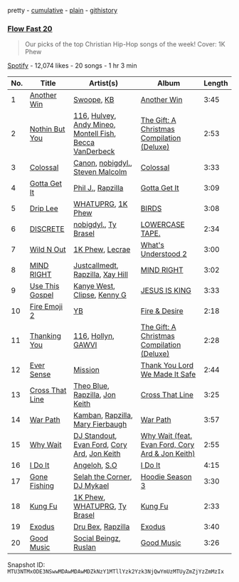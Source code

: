 pretty - [cumulative](/playlists/cumulative/37i9dQZF1DX1oi05c4FbIo.md) - [plain](/playlists/plain/37i9dQZF1DX1oi05c4FbIo) - [githistory](https://github.githistory.xyz/mackorone/spotify-playlist-archive/blob/main/playlists/plain/37i9dQZF1DX1oi05c4FbIo)

### [Flow Fast 20](https://open.spotify.com/playlist/37i9dQZF1DX1oi05c4FbIo)

> Our picks of the top Christian Hip\-Hop songs of the week!  Cover: 1K Phew

[Spotify](https://open.spotify.com/user/spotify) - 12,074 likes - 20 songs - 1 hr 3 min

| No. | Title | Artist(s) | Album | Length |
|---|---|---|---|---|
| 1 | [Another Win](https://open.spotify.com/track/7sLlmRNA9DoY4Ijrl6jbzY) | [Swoope](https://open.spotify.com/artist/78ZdtwvDD5zTElro6EGkcU), [KB](https://open.spotify.com/artist/77IKXFvO7SpWrq8hflrUXc) | [Another Win](https://open.spotify.com/album/7veYjJEJdSVMaxU9NBIObU) | 3:45 |
| 2 | [Nothin But You](https://open.spotify.com/track/4q0jXbB0IPNYl4NndidNMa) | [116](https://open.spotify.com/artist/7tTsvTUJ7lXBezazP5jU72), [Hulvey](https://open.spotify.com/artist/3zSrc5vUlUxyDdS0KrxFJO), [Andy Mineo](https://open.spotify.com/artist/1TMrnxBwZfmfRxsGzkNIHw), [Montell Fish](https://open.spotify.com/artist/5nvWOyAkfNgVLKESq4fOj2), [Becca VanDerbeck](https://open.spotify.com/artist/2VNtrixP67qJG8d8smmPrF) | [The Gift: A Christmas Compilation \(Deluxe\)](https://open.spotify.com/album/53qJzkj6BWxIq4CBDubgyq) | 2:53 |
| 3 | [Colossal](https://open.spotify.com/track/5VX0UVedYfov7Ndr0B1xzr) | [Canon](https://open.spotify.com/artist/1dIjbaW9JTTQQ7ufrQnGsq), [nobigdyl.](https://open.spotify.com/artist/2d8NsBa8O4C6bgQatFP5V4), [Steven Malcolm](https://open.spotify.com/artist/5yqWHaDl8ZrYgeKANLyIv8) | [Colossal](https://open.spotify.com/album/4WLAIRXieHXFrQZwt60tlY) | 3:33 |
| 4 | [Gotta Get It](https://open.spotify.com/track/3H53eyZ1GfDQjPGdvhUcDU) | [Phil J.](https://open.spotify.com/artist/5D2KHBBywjO32ifLVWSci9), [Rapzilla](https://open.spotify.com/artist/2fWSzxY0pvctdhX3Vk2Fav) | [Gotta Get It](https://open.spotify.com/album/06aBRjEwSNYXxwJRx42vgJ) | 3:09 |
| 5 | [Drip Lee](https://open.spotify.com/track/0CO131hqaX9LVcUDROkaZ0) | [WHATUPRG](https://open.spotify.com/artist/6YgYm3f9ifsz4OwQt8jql7), [1K Phew](https://open.spotify.com/artist/6CQGrt3AJ2gx5oMSR0mwbl) | [BIRDS](https://open.spotify.com/album/5XrOSKh3JxXCQQzxw5r9ag) | 3:08 |
| 6 | [DISCRETE](https://open.spotify.com/track/0X0eGueEdUtpd9yEb23yF1) | [nobigdyl.](https://open.spotify.com/artist/2d8NsBa8O4C6bgQatFP5V4), [Ty Brasel](https://open.spotify.com/artist/419NjKezGEJOVPtiymCp2p) | [LOWERCASE TAPE.](https://open.spotify.com/album/4r8c1dnHiTKnZSgzx9ae9L) | 2:34 |
| 7 | [Wild N Out](https://open.spotify.com/track/5Z89b88s7akDz9q1fWSdjx) | [1K Phew](https://open.spotify.com/artist/6CQGrt3AJ2gx5oMSR0mwbl), [Lecrae](https://open.spotify.com/artist/1CFCsEqKrCyvAFKOATQHiW) | [What's Understood 2](https://open.spotify.com/album/4Z5vOKP0H95Ltnydz9O7BJ) | 3:00 |
| 8 | [MIND RIGHT](https://open.spotify.com/track/12KS8t4lAxjSu1XJnk8SAo) | [Justcallmedt](https://open.spotify.com/artist/7EHTupr4wX3dZxNZTMS83R), [Rapzilla](https://open.spotify.com/artist/2fWSzxY0pvctdhX3Vk2Fav), [Xay Hill](https://open.spotify.com/artist/6e7kIHb5oTfOJY5IzLyzR6) | [MIND RIGHT](https://open.spotify.com/album/7fcUn0v6pDJKwqZ71epxn0) | 3:02 |
| 9 | [Use This Gospel](https://open.spotify.com/track/0oPOuDmmkVp3h6puekhs6P) | [Kanye West](https://open.spotify.com/artist/5K4W6rqBFWDnAN6FQUkS6x), [Clipse](https://open.spotify.com/artist/2J257euzcjnDLipsyJH3F2), [Kenny G](https://open.spotify.com/artist/6I3M904Y9IwgDjrQ9pANiB) | [JESUS IS KING](https://open.spotify.com/album/0FgZKfoU2Br5sHOfvZKTI9) | 3:33 |
| 10 | [Fire Emoji 2](https://open.spotify.com/track/59S3W8k76bj0cBoaBqkDRe) | [YB](https://open.spotify.com/artist/3CltJZLndpJKtpUyRVBB1k) | [Fire & Desire](https://open.spotify.com/album/1BUSYNX6hgV1MGzMYLHbzY) | 2:18 |
| 11 | [Thanking You](https://open.spotify.com/track/3VeqEDyTjsvYTxElff8785) | [116](https://open.spotify.com/artist/7tTsvTUJ7lXBezazP5jU72), [Hollyn](https://open.spotify.com/artist/2E6Nnh7AAOVajEHHRDALav), [GAWVI](https://open.spotify.com/artist/0oPd8f0W82Tgrazx2PYNab) | [The Gift: A Christmas Compilation \(Deluxe\)](https://open.spotify.com/album/53qJzkj6BWxIq4CBDubgyq) | 2:28 |
| 12 | [Ever Sense](https://open.spotify.com/track/1ARE52N7Z1mfN4h9EzLlzs) | [Mission](https://open.spotify.com/artist/02gxa3HE5O0zBKRjeDh6Ba) | [Thank You Lord We Made It Safe](https://open.spotify.com/album/792JsnT6iwyqHfSLWSjm0V) | 2:44 |
| 13 | [Cross That Line](https://open.spotify.com/track/5Z4ecx49Y9hMBCRtkOKjtR) | [Theo Blue](https://open.spotify.com/artist/28XcCEyARxg2xDHcudboB6), [Rapzilla](https://open.spotify.com/artist/2fWSzxY0pvctdhX3Vk2Fav), [Jon Keith](https://open.spotify.com/artist/0PUc1lwaZpPJaMr0v4Gdvo) | [Cross That Line](https://open.spotify.com/album/5pdJeHtjSDD6AOd7VXTl4H) | 3:25 |
| 14 | [War Path](https://open.spotify.com/track/1p7lHKRuMs9rma05J3evxN) | [Kamban](https://open.spotify.com/artist/0mBDRW65svvamuKzjyB5uP), [Rapzilla](https://open.spotify.com/artist/2fWSzxY0pvctdhX3Vk2Fav), [Mary Fierbaugh](https://open.spotify.com/artist/5Itvn3WQqJuTU1uiRAFXH1) | [War Path](https://open.spotify.com/album/2blVEAJZdXGNEuOtjPUIEF) | 3:57 |
| 15 | [Why Wait](https://open.spotify.com/track/7BjuNnKN6RMXUnBvg3tXad) | [DJ Standout](https://open.spotify.com/artist/35um9meDgibDbg8KqvB77F), [Evan Ford](https://open.spotify.com/artist/4eoZNWAcavDmUTQIoiPpyk), [Cory Ard](https://open.spotify.com/artist/0qFRHDlLguiugbuuCInOCb), [Jon Keith](https://open.spotify.com/artist/0PUc1lwaZpPJaMr0v4Gdvo) | [Why Wait \(feat\. Evan Ford, Cory Ard & Jon Keith\)](https://open.spotify.com/album/2IU9zfXKHhwgrORUWrRRzq) | 2:55 |
| 16 | [I Do It](https://open.spotify.com/track/5F9Dl7OW3NWFRzPl06cDep) | [Angeloh](https://open.spotify.com/artist/16b0fWgIHXMM87ZaHe4ERg), [S.O](https://open.spotify.com/artist/21BXvwRCk6MH2uCdVlaGfk) | [I Do It](https://open.spotify.com/album/1UKedPojA5Vd8T2ccwcSni) | 4:15 |
| 17 | [Gone Fishing](https://open.spotify.com/track/36Y8rkkAPRc5BGgWdelqbp) | [Selah the Corner](https://open.spotify.com/artist/5RGpSLDa24rgCKsKIiGuwn), [DJ Mykael](https://open.spotify.com/artist/5KJ7k0YY40Izez8HvhhAcA) | [Hoodie Season 3](https://open.spotify.com/album/6JDAps9kF9VGhCECNQySg3) | 3:30 |
| 18 | [Kung Fu](https://open.spotify.com/track/5nD0Po382MQJjhgYz34k9o) | [1K Phew](https://open.spotify.com/artist/6CQGrt3AJ2gx5oMSR0mwbl), [WHATUPRG](https://open.spotify.com/artist/6YgYm3f9ifsz4OwQt8jql7), [Ty Brasel](https://open.spotify.com/artist/419NjKezGEJOVPtiymCp2p) | [Kung Fu](https://open.spotify.com/album/6hd0XyjhGYziEqgfLuPe3D) | 2:33 |
| 19 | [Exodus](https://open.spotify.com/track/0d5uTShxfY2Vtbo1E65hye) | [Dru Bex](https://open.spotify.com/artist/11hR4oPRwSDzaUMTPzYuoe), [Rapzilla](https://open.spotify.com/artist/2fWSzxY0pvctdhX3Vk2Fav) | [Exodus](https://open.spotify.com/album/6RpS0EzKfqLLAFXuug93i6) | 3:40 |
| 20 | [Good Music](https://open.spotify.com/track/7irEwIhYYrEGbuojJI7Z6V) | [Social Beingz](https://open.spotify.com/artist/3aSQD85ZoTrSgzz17gWkK0), [Ruslan](https://open.spotify.com/artist/2GEXrCflKZ5S5ZHBM4LNcV) | [Good Music](https://open.spotify.com/album/7oAk8nFkCzivbIH8rprEAm) | 3:26 |

Snapshot ID: `MTU3NTMxODE3NSwwMDAwMDAwMDZkNzY1MTllYzk2Yzk3NjQwYmUzMTUyZmZjYzZmMzIx`
